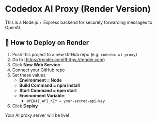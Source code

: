 # Codedox AI Proxy (Render Version)

This is a Node.js + Express backend for securely forwarding messages to OpenAI.

## 🚀 How to Deploy on Render

1. Push this project to a new GitHub repo (e.g. `codedox-ai-proxy`)
2. Go to [https://render.com](https://render.com)
3. Click **New Web Service**
4. Connect your GitHub repo
5. Set these values:
   - **Environment = Node**
   - **Build Command = npm install**
   - **Start Command = npm start**
   - **Environment Variable**:
     - `OPENAI_API_KEY = your-secret-api-key`
6. Click **Deploy**

Your AI proxy server will be live!
